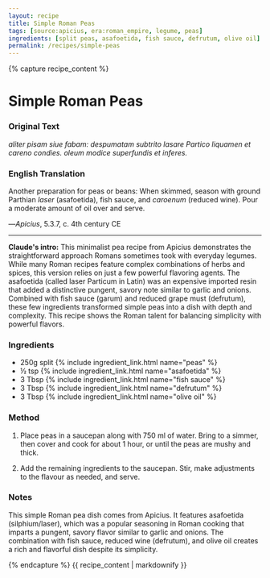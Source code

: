 ```yaml
---
layout: recipe
title: Simple Roman Peas
tags: [source:apicius, era:roman_empire, legume, peas]
ingredients: [split peas, asafoetida, fish sauce, defrutum, olive oil]
permalink: /recipes/simple-peas
---
```


{% capture recipe_content %}

# Simple Roman Peas

### Original Text
*aliter pisam siue fabam: despumatam subtrito lasare Partico liquamen et careno condies. oleum modice superfundis et inferes.*

### English Translation
Another preparation for peas or beans: When skimmed, season with ground Parthian *laser* (asafoetida), fish sauce, and *caroenum* (reduced wine). Pour a moderate amount of oil over and serve.

—*Apicius*, 5.3.7, c. 4th century CE

___

**Claude's intro:** This minimalist pea recipe from Apicius demonstrates the straightforward approach Romans sometimes took with everyday legumes. While many Roman recipes feature complex combinations of herbs and spices, this version relies on just a few powerful flavoring agents. The asafoetida (called laser Particum in Latin) was an expensive imported resin that added a distinctive pungent, savory note similar to garlic and onions. Combined with fish sauce (garum) and reduced grape must (defrutum), these few ingredients transformed simple peas into a dish with depth and complexity. This recipe shows the Roman talent for balancing simplicity with powerful flavors.

### Ingredients
- 250g split {% include ingredient_link.html name="peas" %}  
- ½ tsp {% include ingredient_link.html name="asafoetida" %}  
- 3 Tbsp {% include ingredient_link.html name="fish sauce" %}  
- 3 Tbsp {% include ingredient_link.html name="defrutum" %}  
- 3 Tbsp {% include ingredient_link.html name="olive oil" %}

### Method

1. Place peas in a saucepan along with 750 ml of water. Bring to a simmer, then cover and cook for about 1 hour, or until the peas are mushy and thick.  

2. Add the remaining ingredients to the saucepan. Stir, make adjustments to the flavour as needed, and serve.

### Notes
This simple Roman pea dish comes from Apicius. It features asafoetida (silphium/laser), which was a popular seasoning in Roman cooking that imparts a pungent, savory flavor similar to garlic and onions. The combination with fish sauce, reduced wine (defrutum), and olive oil creates a rich and flavorful dish despite its simplicity.

{% endcapture %}
{{ recipe_content | markdownify }}